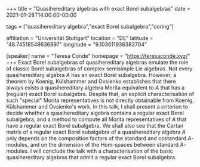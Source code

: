 +++
title = "Quasihereditary algebras with exact Borel subalgebras"
date = 2021-01-28T14:00:00-00:00

tags = ["quasihereditary algebra","exact Borel subalgebra","coring"]

affiliation = "Universität Stuttgart"
location = "DE"
latitude = "48.74516549636997"
longitude = "9.103611936382704"

[speaker]
  name = "Teresa Conde"
  homepage = "https://teresaconde.xyz/"
+++
Exact Borel subalgebras of quasihereditary algebras emulate the role of classic Borel subalgebras of complex semisimple Lie algebras. Not every quasihereditary algebra $A$ has an exact Borel subalgebra. However, a theorem by Koenig, Külshammer and Ovsienko establishes that there always exists a quasihereditary algebra Morita equivalent to $A$ that has a (regular) exact Borel subalgebra. Despite that, an explicit characterisation of such "special" Morita representatives is not directly obtainable from Koenig, Külshammer and Ovsienko's work. In this talk, I shall present a criterion to decide whether a quasihereditary algebra contains a regular exact Borel subalgebra, and a method to compute all Morita representatives of $A$ that have a regular exact Borel subalgebra. We shall also see that the Cartan matrix of a regular exact Borel subalgebra of a quasihereditary algebra $A$ only depends on the composition factors of the standard and costandard $A$-modules, and on the dimension of the Hom-spaces between standard $A$-modules. I will conclude the talk with a characterisation of the basic quasihereditary algebras that admit a regular exact Borel subalgebra.
